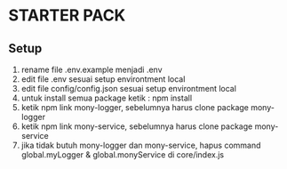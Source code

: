 STARTER PACK
==============

Setup
------------

1. rename file .env.example menjadi .env
2. edit file .env sesuai setup environtment local
3. edit file config/config.json sesuai setup environtment local
4. untuk install semua package ketik : npm install
5. ketik npm link mony-logger, sebelumnya harus clone package mony-logger
6. ketik npm link mony-service, sebelumnya harus clone package mony-service
7. jika tidak butuh mony-logger dan mony-service, hapus command global.myLogger & global.monyService di core/index.js

 